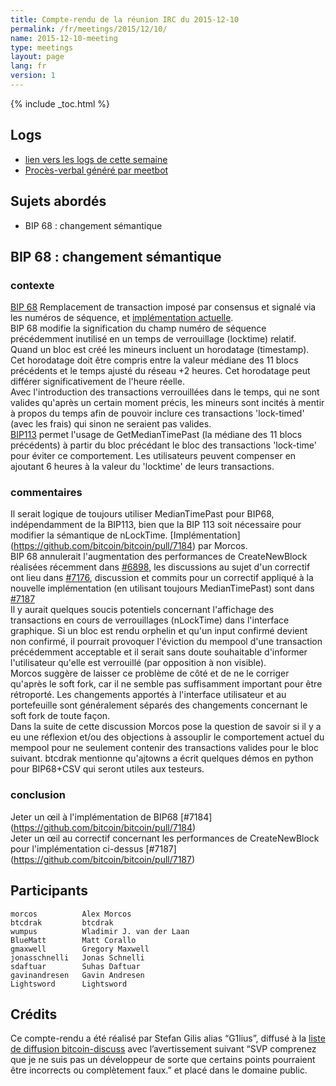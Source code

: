 ```yaml
---
title: Compte-rendu de la réunion IRC du 2015-12-10
permalink: /fr/meetings/2015/12/10/
name: 2015-12-10-meeting
type: meetings
layout: page
lang: fr
version: 1
---
```

{% include _toc.html %}

## Logs

- [lien vers les logs de cette semaine](http://www.erisian.com.au/meetbot/bitcoin-dev/2015/bitcoin-dev.2015-12-10-19.01.log.html)  
- [Procès-verbal généré par meetbot](http://www.erisian.com.au/meetbot/bitcoin-dev/2015/bitcoin-dev.2015-12-10-19.01.html) 

## Sujets abordés

- BIP 68 : changement sémantique

## BIP 68 : changement sémantique

### contexte  

[BIP 68](https://github.com/bitcoin/bips/blob/master/bip-0068.mediawiki)  Remplacement de transaction imposé par consensus et signalé via les numéros de séquence, et [implémentation actuelle](https://github.com/bitcoin/bitcoin/pull/6312).  
BIP 68 modifie la signification du champ numéro de séquence précédemment inutilisé en un temps de verrouillage (locktime) relatif.   
Quand un bloc est créé les mineurs incluent un horodatage (timestamp).  Cet horodatage doit être compris entre la valeur médiane des 11 blocs précédents et le temps ajusté du réseau +2 heures.  Cet horodatage peut différer significativement de l'heure réelle.  
Avec l'introduction des transactions verrouillées dans le temps, qui ne sont valides qu'après un certain moment précis, les mineurs sont incités à mentir à propos du temps afin de pouvoir inclure ces transactions 'lock-timed' (avec les frais) qui sinon ne seraient pas valides.  
[BIP113](https://github.com/bitcoin/bips/blob/master/bip-0113.mediawiki) permet l'usage de GetMedianTimePast (la médiane des 11 blocs précédents) à partir du bloc précédant le bloc des transactions 'lock-time' pour éviter ce comportement.  Les utilisateurs peuvent compenser en ajoutant 6 heures à la valeur du 'locktime' de leurs transactions.

### commentaires

Il serait logique de toujours utiliser MedianTimePast pour BIP68, indépendamment de la BIP113, bien que la BIP 113 soit nécessaire pour modifier la sémantique de nLockTime.  [Implémentation] (https://github.com/bitcoin/bitcoin/pull/7184) par Morcos.      
BIP 68 annulerait l'augmentation des performances de CreateNewBlock réalisées récemment dans [#6898](https://github.com/bitcoin/bitcoin/pull/6898), les discussions au sujet d'un correctif ont lieu dans [#7176](https://github.com/bitcoin/bitcoin/issues/7176), discussion et commits pour un correctif appliqué à la nouvelle implémentation (en utilisant toujours MedianTimePast) sont dans [#7187](https://github.com/bitcoin/bitcoin/pull/7187)   
Il y aurait quelques soucis potentiels concernant l'affichage des transactions en cours de verrouillages (nLockTime) dans l'interface graphique. Si un bloc est rendu orphelin et qu'un input confirmé devient non confirmé, il pourrait provoquer l'éviction du mempool d'une transaction précédemment acceptable et il serait sans doute souhaitable d'informer l'utilisateur qu'elle est verrouillé (par opposition à non visible).  
Morcos suggère de laisser ce problème de côté et de ne le corriger qu'après le soft fork, car il ne semble pas suffisamment important pour être rétroporté.  Les changements apportés à  l'interface utilisateur et au portefeuille sont généralement séparés des changements concernant le soft fork de toute façon.   
Dans la suite de cette discussion Morcos pose la question de savoir si il y a eu une réflexion et/ou des objections à assouplir le comportement actuel du mempool pour ne seulement contenir des transactions valides pour le bloc suivant.
btcdrak mentionne qu'ajtowns a écrit quelques démos en python pour BIP68+CSV qui seront utiles aux testeurs.  

### conclusion  

Jeter un œil à l'implémentation de BIP68 [#7184] (https://github.com/bitcoin/bitcoin/pull/7184)   
Jeter un œil au correctif concernant les performances de CreateNewBlock pour l'implémentation ci-dessus [#7187] (https://github.com/bitcoin/bitcoin/pull/7187)

## Participants

    morcos          Alex Morcos   
    btcdrak         btcdrak  
    wumpus          Wladimir J. van der Laan  
    BlueMatt        Matt Corallo   
    gmaxwell        Gregory Maxwell   
    jonasschnelli   Jonas Schnelli   
    sdaftuar        Suhas Daftuar  
    gavinandresen   Gavin Andresen  
    Lightsword      Lightsword

## Crédits

Ce compte-rendu a été réalisé par Stefan Gilis alias “G1lius”, diffusé à la [liste de diffusion bitcoin-discuss][meetingsource] avec l’avertissement suivant “SVP comprenez que je ne suis pas un développeur de sorte que certains points pourraient être incorrects ou complètement faux.” et placé dans le domaine public.

[meetingsource]: http://lists.linuxfoundation.org/pipermail/bitcoin-discuss/2015-December/000037.html